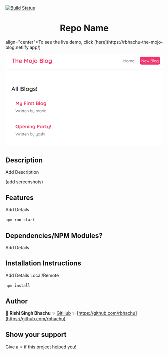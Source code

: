 [![Build Status](https://travis-ci.org/gelstudios/gitfiti.svg?branch=master)](https://travis-ci.org/gelstudios/gitfiti)

<h1 align="center">Repo Name</h1>

<p> align="center">To see the live demo, click [here](https://rbhachu-the-mojo-blog.netlify.app/)</p>

![Mojo Blog Preview](./src/images/mojo-blog.png)



## Description
<p>Add Description</p>
  (add screenshots)


## Features
<p>Add Details</p>

```sh
npm run start
```


## Dependencies/NPM Modules?
<p>Add Details</p>


## Installation Instructions
<p>Add Details Local/Remote</p>

```sh
npm install
```


## Author
👤 **Rishi Singh Bhachu**
✨ [GitHub](https://github.com/rbhachu)
✨ [https://github.com/rbhachu](https://github.com/rbhachu)



## Show your support
Give a ⭐️ if this project helped you!